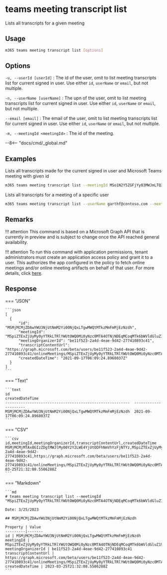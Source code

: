 # teams meeting transcript list

Lists all transcripts for a given meeting

## Usage

```sh
m365 teams meeting transcript list [options]
```

## Options

`-u, --userId [userId]`
: The id of the user, omit to list meeting transcripts list for current signed in user. Use either `id`, `userName` or `email`, but not multiple.

`-n, --userName [userName]`
: The upn of the user, omit to list meeting transcripts list for current signed in user. Use either `id`, `userName` or `email`, but not multiple.

`--email [email]`
: The email of the user, omit to list meeting transcripts list for current signed in user. Use either `id`, `userName` or `email`, but not multiple.

`-m, --meetingId <meetingId>`
: The id of the meeting.

--8<-- "docs/cmd/_global.md"

## Examples

Lists all transcripts made for the current signed in user and Microsoft Teams meeting with given id

```sh
m365 teams meeting transcript list --meetingId MSo1N2Y5ZGFjYy03MWJmLTQ3NDMtYjQxMy01M2EdFGkdRWHJlQ
```

Lists all transcripts for a meeting of a specific user

```sh
m365 teams meeting transcript list --userName garthf@contoso.com --meetingId MSo1N2Y5ZGFjYy03MWJmLTQ3NDMtYjQxMy01M2EdFGkdRWHJlQ
```

## Remarks

!!! attention
    This command is based on a Microsoft Graph API that is currently in preview and is subject to change once the API reached general availability.

!!! attention
    To run this command with application permissions, tenant administrators must create an application access policy and grant it to a user. This authorizes the app configured in the policy to fetch online meetings and/or online meeting artifacts on behalf of that user. For more details, click [here](https://learn.microsoft.com/en-us/graph/cloud-communication-online-meeting-application-access-policy).

## Response

=== "JSON"

    ```json
    [
      {
          "id": "MSMjMCMjZDAwYWU3NjUtNmM2Yi00NjQxLTgwMWQtMTkzMmFmMjEzNzdh",
          "meetingId": "MSpiZTExZjUyMy0yYTRkLTRlYWUtOWQ0Mi0yNzc0MTA4OTNjNDEqMCoqMTk6bWVldGluZ19aakU0WmpVMllqY3RZMkV3T1MwME1UaGtMV0prWlRRdE1qRXhPVGN4T0RaalpUUTJAdGhyZWFkLnYy",
          "meetingOrganizerId": "be11f523-2a4d-4eae-9d42-277410893c41",
          "transcriptContentUrl": "https://graph.microsoft.com/beta/users/be11f523-2a4d-4eae-9d42-277410893c41/onlineMeetings/MSpiZTExZjUyMy0yYTRkLTRlYWUtOWQ0Mi0yNzc0MTA4OTNjNDEqMCoqMTk6bWVldGluZ19aakU0WmpVMllqY3RZMkV3T1MwME1UaGtMV0prWlRRdE1qRXhPVGN4T0RaalpUUTJAdGhyZWFkLnYy/transcripts/MSMjMCMjZDAwYWU3NjUtNmM2Yi00NjQxLTgwMWQtMTkzMmFmMjEzNzdh/content",
          "createdDateTime": "2021-09-17T06:09:24.8968037Z"
      }
    ]
    ```

=== "Text"

    ```text
    id                                                        createdDateTime
    --------------------------------------------------------  ---------------------
    MSMjMCMjZDAwYWU3NjUtNmM2Yi00NjQxLTgwMWQtMTkzMmFmMjEzNzdh  2021-09-17T06:09:24.8968037Z
    ```

=== "CSV"

    ```csv
    id,meetingId,meetingOrganizerId,transcriptContentUrl,createdDateTime
    MSMjMCMjMTAxOGIzZDgtMWJlMy00Y2Y2LWE4YjUtODFhNmVhYzFjNTYz,MSpiZTExZjUyMy0yYTRkLTRlYWUtOWQ0Mi0yNzc0MTA4OTNjNDEqMCoqMTk6bWVldGluZ19aakU0WmpVMllqY3RZMkV3T1MwME1UaGtMV0prWlRRdE1qRXhPVGN4T0RaalpUUTJAdGhyZWFkLnYy,be11f523-2a4d-4eae-9d42-277410893c41,https://graph.microsoft.com/beta/users/be11f523-2a4d-4eae-9d42-277410893c41/onlineMeetings/MSpiZTExZjUyMy0yYTRkLTRlYWUtOWQ0Mi0yNzc0MTA4OTNjNDEqMCoqMTk6bWVldGluZ19aakU0WmpVMllqY3RZMkV3T1MwME1UaGtMV0prWlRRdE1qRXhPVGN4T0RaalpUUTJAdGhyZWFkLnYy/transcripts/MSMjMCMjMTAxOGIzZDgtMWJlMy00Y2Y2LWE4YjUtODFhNmVhYzFjNTYz/content,2023-03-25T21:32:08.5586288Z
    ```

=== "Markdown"

    ```md
    # teams meeting transcript list --meetingId "MSpiZTExZjUyMy0yYTRkLTRlYWUtOWQ0Mi0yNzc0MTA4OTNjNDEqMCoqMTk6bWVldGluZ19aakU0WmpVMllqY3RZMkV3T1MwME1UaGtMV0prWlRRdE1qRXhPVGN4T0RaalpUUTJAdGhyZWFkLnYy"

    Date: 3/25/2023
    
    ## MSMjMCMjZDAwYWU3NjUtNmM2Yi00NjQxLTgwMWQtMTkzMmFmMjEzNzdh
    
    Property | Value
    ---------|-------
    id | MSMjMCMjZDAwYWU3NjUtNmM2Yi00NjQxLTgwMWQtMTkzMmFmMjEzNzdh
    meetingId | MSpiZTExZjUyMy0yYTRkLTRlYWUtOWQ0Mi0yNzc0MTA4OTNjNDEqMCoqMTk6bWVldGluZ19aakU0WmpVMllqY3RZMkV3T1MwME1UaGtMV0prWlRRdE1qRXhPVGN4T0RaalpUUTJAdGhyZWFkLnYy
    meetingOrganizerId | be11f523-2a4d-4eae-9d42-277410893c41
    transcriptContentUrl | https://graph.microsoft.com/beta/users/be11f523-2a4d-4eae-9d42-277410893c41/onlineMeetings/MSpiZTExZjUyMy0yYTRkLTRlYWUtOWQ0Mi0yNzc0MTA4OTNjNDEqMCoqMTk6bWVldGluZ19aakU0WmpVMllqY3RZMkV3T1MwME1UaGtMV0prWlRRdE1qRXhPVGN4T0RaalpUUTJAdGhyZWFkLnYy/transcripts/MSMjMCMjZDAwYWU3NjUtNmM2Yi00NjQxLTgwMWQtMTkzMmFmMjEzNzdh/content
    createdDateTime | 2023-03-25T21:32:08.5586288Z
    ```
